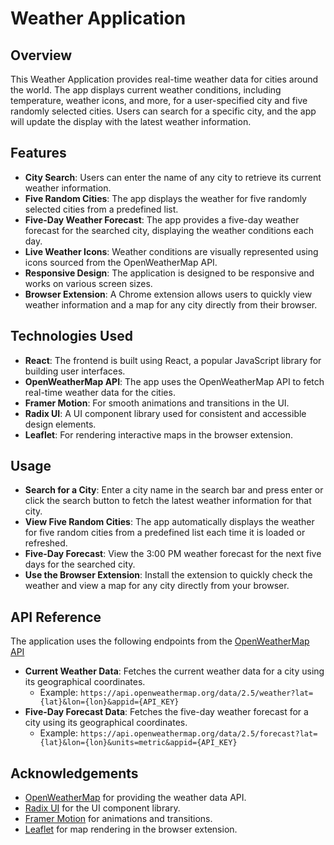 # Weather Application

## Overview

This Weather Application provides real-time weather data for cities around the world. The app displays current weather conditions, including temperature, weather icons, and more, for a user-specified city and five randomly selected cities. Users can search for a specific city, and the app will update the display with the latest weather information.

## Features

- **City Search**: Users can enter the name of any city to retrieve its current weather information.
- **Five Random Cities**: The app displays the weather for five randomly selected cities from a predefined list.
- **Five-Day Weather Forecast**: The app provides a five-day weather forecast for the searched city, displaying the weather conditions each day.
- **Live Weather Icons**: Weather conditions are visually represented using icons sourced from the OpenWeatherMap API.
- **Responsive Design**: The application is designed to be responsive and works on various screen sizes.
- **Browser Extension**: A Chrome extension allows users to quickly view weather information and a map for any city directly from their browser.

## Technologies Used

- **React**: The frontend is built using React, a popular JavaScript library for building user interfaces.
- **OpenWeatherMap API**: The app uses the OpenWeatherMap API to fetch real-time weather data for the cities.
- **Framer Motion**: For smooth animations and transitions in the UI.
- **Radix UI**: A UI component library used for consistent and accessible design elements.
- **Leaflet**: For rendering interactive maps in the browser extension.

## Usage

- **Search for a City**: Enter a city name in the search bar and press enter or click the search button to fetch the latest weather information for that city.
- **View Five Random Cities**: The app automatically displays the weather for five random cities from a predefined list each time it is loaded or refreshed.
- **Five-Day Forecast**: View the 3:00 PM weather forecast for the next five days for the searched city.
- **Use the Browser Extension**: Install the extension to quickly check the weather and view a map for any city directly from your browser.

## API Reference

The application uses the following endpoints from the
<a href="https://openweathermap.org/api" target="_blank">OpenWeatherMap API</a>

- **Current Weather Data**: Fetches the current weather data for a city using its geographical coordinates.
  - Example: `https://api.openweathermap.org/data/2.5/weather?lat={lat}&lon={lon}&appid={API_KEY}`
- **Five-Day Forecast Data**: Fetches the five-day weather forecast for a city using its geographical coordinates.
  - Example: `https://api.openweathermap.org/data/2.5/forecast?lat={lat}&lon={lon}&units=metric&appid={API_KEY}`

## Acknowledgements

- <a href="https://openweathermap.org/" target="_blank">OpenWeatherMap</a> for providing the weather data API.
- <a href="https://radix-ui.com/" target="_blank">Radix UI</a> for the UI component library.
- <a href="https://www.framer.com/motion/" target="_blank">Framer Motion</a> for animations and transitions.
- <a href="https://leafletjs.com/" target="_blank">Leaflet</a> for map rendering in the browser extension.
